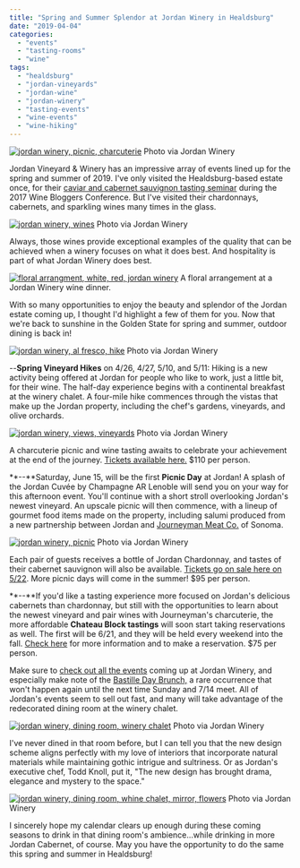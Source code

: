 ```yaml
---
title: "Spring and Summer Splendor at Jordan Winery in Healdsburg"
date: "2019-04-04"
categories:
  - "events"
  - "tasting-rooms"
  - "wine"
tags:
  - "healdsburg"
  - "jordan-vineyards"
  - "jordan-wine"
  - "jordan-winery"
  - "tasting-events"
  - "wine-events"
  - "wine-hiking"
---
```





<div class="caption">

[![jordan winery, picnic, charcuterie](https://thegourmez-wpmedia.s3.amazonaws.com/2019/04/2017-6-13-Jordan-Winery-Summer-Picnic-Charcuterie-Chardonnay-FULL-SIZE-0540-500x334.jpg)](https://thegourmez-wpmedia.s3.amazonaws.com/2019/04/2017-6-13-Jordan-Winery-Summer-Picnic-Charcuterie-Chardonnay-FULL-SIZE-0540.jpg) Photo via Jordan Winery</div>


Jordan Vineyard & Winery has an impressive array of events lined up for the spring and summer of 2019. I've only visited the Healdsburg-based estate once, for their [caviar and cabernet sauvignon tasting seminar](https://thegourmez.com/blog/2018-08-27-caviar-cabernet-sauvignon-jordan-winery-pairing/) during the 2017 Wine Bloggers Conference. But I've visited their chardonnays, cabernets, and sparkling wines many times in the glass.




<div class="caption">

[![jordan winery, wines](https://thegourmez-wpmedia.s3.amazonaws.com/2019/04/Jordan-Winery-Taste-of-Spring-Dinner-Event-Healdsburg__Z7A31621-500x334.jpg)](https://thegourmez-wpmedia.s3.amazonaws.com/2019/04/Jordan-Winery-Taste-of-Spring-Dinner-Event-Healdsburg__Z7A31621.jpg) Photo via Jordan Winery</div>


Always, those wines provide exceptional examples of the quality that can be achieved when a winery focuses on what it does best. And hospitality is part of what Jordan Winery does best.




<div class="caption">

[![floral arrangment, white, red, jordan winery](https://thegourmez-wpmedia.s3.amazonaws.com/2019/04/2017_WBC_261-500x334.jpg)](https://thegourmez-wpmedia.s3.amazonaws.com/2019/04/2017_WBC_261.jpg) A floral arrangement at a Jordan Winery wine dinner.</div>


With so many opportunities to enjoy the beauty and splendor of the Jordan estate coming up, I thought I'd highlight a few of them for you. Now that we're back to sunshine in the Golden State for spring and summer, outdoor dining is back in!




<div class="caption">

[![jordan winery, al fresco, hike](https://thegourmez-wpmedia.s3.amazonaws.com/2019/04/Jordan-Winery-Spring-Vineyard-Hike-Healdsburg_Z7A81421-500x297.jpg)](https://thegourmez-wpmedia.s3.amazonaws.com/2019/04/Jordan-Winery-Spring-Vineyard-Hike-Healdsburg_Z7A81421.jpg) Photo via Jordan Winery</div>


\--**Spring Vineyard Hikes** on 4/26, 4/27, 5/10, and 5/11: Hiking is a new activity being offered at Jordan for people who like to work, just a little bit, for their wine. The half-day experience begins with a continental breakfast at the winery chalet. A four-mile hike commences through the vistas that make up the Jordan property, including the chef's gardens, vineyards, and olive orchards.




<div class="caption">

[![jordan winery, views, vineyards](https://thegourmez-wpmedia.s3.amazonaws.com/2019/04/jordan-hike-500x297.jpg)](https://thegourmez-wpmedia.s3.amazonaws.com/2019/04/jordan-hike.jpg) Photo via Jordan Winery</div>


A charcuterie picnic and wine tasting awaits to celebrate your achievement at the end of the journey. [Tickets available here.](https://www.jordanwinery.com/events/spring-vineyard-hike) $110 per person.

**\--**Saturday, June 15, will be the first **Picnic Day** at Jordan! A splash of the Jordan Cuvée by Champagne AR Lenoble will send you on your way for this afternoon event. You'll continue with a short stroll overlooking Jordan's newest vineyard. An upscale picnic will then commence, with a lineup of gourmet food items made on the property, including salumi produced from a new partnership between Jordan and [Journeyman Meat Co.](https://journeymanmeat.com/) of Sonoma.




<div class="caption">

[![jordan winery, picnic](https://thegourmez-wpmedia.s3.amazonaws.com/2019/04/Jordan-Winery-Ultimate-Picnic-Basket-08_28_18_JORDAN_0299-500x334.jpg)](https://thegourmez-wpmedia.s3.amazonaws.com/2019/04/Jordan-Winery-Ultimate-Picnic-Basket-08_28_18_JORDAN_0299.jpg) Photo via Jordan Winery</div>


Each pair of guests receives a bottle of Jordan Chardonnay, and tastes of their cabernet sauvignon will also be available. [Tickets go on sale here on 5/22](https://www.jordanwinery.com/events/picnic-lunch-jordan-winery). More picnic days will come in the summer! $95 per person.

**\--**If you'd like a tasting experience more focused on Jordan's delicious cabernets than chardonnay, but still with the opportunities to learn about the newest vineyard and pair wines with Journeyman's charcuterie, the more affordable **Chateau Block tastings** will soon start taking reservations as well. The first will be 6/21, and they will be held every weekend into the fall. [Check here](https://www.jordanwinery.com/visit/tours-and-tastings/chateau-block-outdoor-wine-tasting) for more information and to make a reservation. $75 per person.

Make sure to [check out all the events](https://www.jordanwinery.com/events/calendar) coming up at Jordan Winery, and especially make note of the [Bastille Day Brunch,](https://www.jordanwinery.com/rewards/bastille-day-dinner) a rare occurrence that won't happen again until the next time Sunday and 7/14 meet. All of Jordan's events seem to sell out fast, and many will take advantage of the redecorated dining room at the winery chalet.




<div class="caption">

[![jordan winery, dining room, winery chalet](https://thegourmez-wpmedia.s3.amazonaws.com/2019/04/Jordan-Winery-Dining-Room-by-KimCarroll.com-3-500x334.jpg)](https://thegourmez-wpmedia.s3.amazonaws.com/2019/04/Jordan-Winery-Dining-Room-by-KimCarroll.com-3.jpg) Photo via Jordan Winery</div>


I've never dined in that room before, but I can tell you that the new design scheme aligns perfectly with my love of interiors that incorporate natural materials while maintaining gothic intrigue and sultriness. Or as Jordan's executive chef, Todd Knoll, put it, "The new design has brought drama, elegance and mystery to the space."




<div class="caption">

[![jordan winery, dining room, whine chalet, mirror, flowers](https://thegourmez-wpmedia.s3.amazonaws.com/2019/04/Jordan-Winery-Dining-Room-by-Jose-Manuel-Alorda_8-375x500.jpg)](https://thegourmez-wpmedia.s3.amazonaws.com/2019/04/Jordan-Winery-Dining-Room-by-Jose-Manuel-Alorda_8.jpg) Photo via Jordan Winery</div>


I sincerely hope my calendar clears up enough during these coming seasons to drink in that dining room's ambience…while drinking in more Jordan Cabernet, of course. May you have the opportunity to do the same this spring and summer in Healdsburg!
